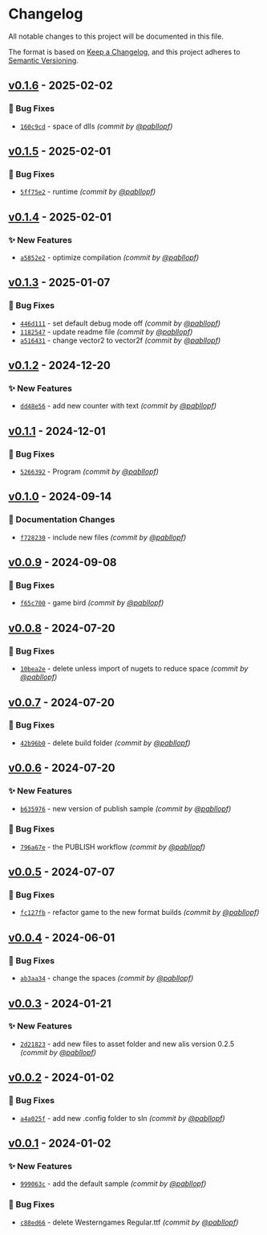 # Changelog
All notable changes to this project will be documented in this file.

The format is based on [Keep a Changelog](https://keepachangelog.com/en/1.0.0/),
and this project adheres to [Semantic Versioning](https://semver.org/spec/v2.0.0.html).

## [v0.1.6] - 2025-02-02
### :bug: Bug Fixes
- [`160c9cd`](https://github.com/pabllopf/Alis.Sample.Flappy.Bird/commit/160c9cd548f4b196bd163cae22d9fa5814182533) - space of dlls *(commit by [@pabllopf](https://github.com/pabllopf))*


## [v0.1.5] - 2025-02-01
### :bug: Bug Fixes
- [`5ff75e2`](https://github.com/pabllopf/Alis.Sample.Flappy.Bird/commit/5ff75e21a5afafec7884595fd9485a4bb8c2f7f1) - runtime *(commit by [@pabllopf](https://github.com/pabllopf))*


## [v0.1.4] - 2025-02-01
### :sparkles: New Features
- [`a5852e2`](https://github.com/pabllopf/Alis.Sample.Flappy.Bird/commit/a5852e2535afcef93282b3b84a7c9c229b77db9e) - optimize compilation *(commit by [@pabllopf](https://github.com/pabllopf))*


## [v0.1.3] - 2025-01-07
### :bug: Bug Fixes
- [`446d111`](https://github.com/pabllopf/Alis.Sample.Flappy.Bird/commit/446d1111baf52d0bd88b5b2c95afe15c60de6ceb) - set default debug mode off *(commit by [@pabllopf](https://github.com/pabllopf))*
- [`1182547`](https://github.com/pabllopf/Alis.Sample.Flappy.Bird/commit/118254719044b1a5a8bbffbb18534ccb592e4edd) - update readme file *(commit by [@pabllopf](https://github.com/pabllopf))*
- [`a516431`](https://github.com/pabllopf/Alis.Sample.Flappy.Bird/commit/a51643184bddd59f7d5bce7ca830ecdf66466d5e) - change vector2 to vector2f *(commit by [@pabllopf](https://github.com/pabllopf))*


## [v0.1.2] - 2024-12-20
### :sparkles: New Features
- [`dd48e56`](https://github.com/pabllopf/Alis.Sample.Flappy.Bird/commit/dd48e56562a506aa708f084c1a33d5c580993884) - add new counter with text *(commit by [@pabllopf](https://github.com/pabllopf))*


## [v0.1.1] - 2024-12-01
### :bug: Bug Fixes
- [`5266392`](https://github.com/pabllopf/Alis.Sample.Flappy.Bird/commit/526639245158bda411ef47f31da9d52a929e940d) - Program *(commit by [@pabllopf](https://github.com/pabllopf))*


## [v0.1.0] - 2024-09-14
### :memo: Documentation Changes
- [`f728230`](https://github.com/pabllopf/Alis.Sample.Flappy.Bird/commit/f7282307a5632e80ba677bfa99862ad03dcd295f) - include new files *(commit by [@pabllopf](https://github.com/pabllopf))*


## [v0.0.9] - 2024-09-08
### :bug: Bug Fixes
- [`f65c700`](https://github.com/pabllopf/Alis.Sample.Flappy.Bird/commit/f65c70094b194b3ab8646e7ed511ef26cd0d4e3c) - game bird *(commit by [@pabllopf](https://github.com/pabllopf))*


## [v0.0.8] - 2024-07-20
### :bug: Bug Fixes
- [`10bea2e`](https://github.com/pabllopf/Alis.Sample.Flappy.Bird/commit/10bea2ec18cee05e0e0eca495c7890f672d292af) - delete unless import of nugets to reduce space *(commit by [@pabllopf](https://github.com/pabllopf))*


## [v0.0.7] - 2024-07-20
### :bug: Bug Fixes
- [`42b96b0`](https://github.com/pabllopf/Alis.Sample.Flappy.Bird/commit/42b96b0665251b20d1eeaf6b30dada96f35b8b03) - delete build folder *(commit by [@pabllopf](https://github.com/pabllopf))*


## [v0.0.6] - 2024-07-20
### :sparkles: New Features
- [`b635976`](https://github.com/pabllopf/Alis.Sample.Flappy.Bird/commit/b6359766e19df1e93dc04d2a217880859b37e31e) - new version of publish sample *(commit by [@pabllopf](https://github.com/pabllopf))*

### :bug: Bug Fixes
- [`796a67e`](https://github.com/pabllopf/Alis.Sample.Flappy.Bird/commit/796a67e2016e480a3d3b78d6d456088397187f45) - the PUBLISH workflow *(commit by [@pabllopf](https://github.com/pabllopf))*


## [v0.0.5] - 2024-07-07
### :bug: Bug Fixes
- [`fc127fb`](https://github.com/pabllopf/Alis.Sample.Flappy.Bird/commit/fc127fbe6b50a7ba954b3609550ec4f1c5acf8d2) - refactor game to the new format builds *(commit by [@pabllopf](https://github.com/pabllopf))*


## [v0.0.4] - 2024-06-01
### :bug: Bug Fixes
- [`ab3aa34`](https://github.com/pabllopf/Alis.Sample.Flappy.Bird/commit/ab3aa34d89fd1b884bffc1758ccb329da6333eb8) - change the spaces *(commit by [@pabllopf](https://github.com/pabllopf))*


## [v0.0.3] - 2024-01-21
### :sparkles: New Features
- [`2d21823`](https://github.com/pabllopf/Alis.Sample.Flappy.Bird/commit/2d21823e1028d21ae2964534400b2240b192fe4b) - add new files to asset folder and new alis version 0.2.5 *(commit by [@pabllopf](https://github.com/pabllopf))*


## [v0.0.2] - 2024-01-02
### :bug: Bug Fixes
- [`a4a025f`](https://github.com/pabllopf/Alis.Sample.Flappy.Bird/commit/a4a025fa0e98e966363130f3c85053a87fa29035) - add new .config folder to sln *(commit by [@pabllopf](https://github.com/pabllopf))*


## [v0.0.1] - 2024-01-02
### :sparkles: New Features
- [`999063c`](https://github.com/pabllopf/Alis.Sample.Flappy.Bird/commit/999063c054de980e8c792d6e04982070d7ddd5b0) - add the default sample *(commit by [@pabllopf](https://github.com/pabllopf))*

### :bug: Bug Fixes
- [`c88ed66`](https://github.com/pabllopf/Alis.Sample.Flappy.Bird/commit/c88ed66fc0c66dceada79f653fb90cd88e1ab4d6) - delete Westerngames Regular.ttf *(commit by [@pabllopf](https://github.com/pabllopf))*


[v0.0.1]: https://github.com/pabllopf/Alis.Sample.Flappy.Bird/compare/v0.0.0...v0.0.1
[v0.0.2]: https://github.com/pabllopf/Alis.Sample.Flappy.Bird/compare/v0.0.1...v0.0.2
[v0.0.3]: https://github.com/pabllopf/Alis.Sample.Flappy.Bird/compare/v0.0.2...v0.0.3
[v0.0.4]: https://github.com/pabllopf/Alis.Sample.Flappy.Bird/compare/v0.0.3...v0.0.4
[v0.0.5]: https://github.com/pabllopf/Alis.Sample.Flappy.Bird/compare/v0.0.4...v0.0.5
[v0.0.6]: https://github.com/pabllopf/Alis.Sample.Flappy.Bird/compare/v0.0.5...v0.0.6
[v0.0.7]: https://github.com/pabllopf/Alis.Sample.Flappy.Bird/compare/v0.0.6...v0.0.7
[v0.0.8]: https://github.com/pabllopf/Alis.Sample.Flappy.Bird/compare/v0.0.7...v0.0.8
[v0.0.9]: https://github.com/pabllopf/Alis.Sample.Flappy.Bird/compare/v0.0.8...v0.0.9
[v0.1.0]: https://github.com/pabllopf/Alis.Sample.Flappy.Bird/compare/v0.0.9...v0.1.0
[v0.1.1]: https://github.com/pabllopf/Alis.Sample.Flappy.Bird/compare/v0.1.0...v0.1.1
[v0.1.2]: https://github.com/pabllopf/Alis.Sample.Flappy.Bird/compare/v0.1.1...v0.1.2
[v0.1.3]: https://github.com/pabllopf/Alis.Sample.Flappy.Bird/compare/v0.1.2...v0.1.3
[v0.1.4]: https://github.com/pabllopf/Alis.Sample.Flappy.Bird/compare/v0.1.3...v0.1.4
[v0.1.5]: https://github.com/pabllopf/Alis.Sample.Flappy.Bird/compare/v0.1.4...v0.1.5
[v0.1.6]: https://github.com/pabllopf/Alis.Sample.Flappy.Bird/compare/v0.1.5...v0.1.6
